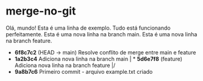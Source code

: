 # merge-no-git
Olá, mundo!
Esta é uma linha de exemplo.
Tudo está funcionando perfeitamente.
Esta é uma nova linha na branch main.
Esta é uma nova linha na branch feature.
* **6f8c7c2** (HEAD -> main) Resolve conflito de merge entre main e feature
* **1a2b3c4** Adiciona nova linha na branch main
| * **5d6e7f8** (feature) Adiciona nova linha na branch feature
|/  
* **9a8b7c6** Primeiro commit - arquivo example.txt criado
